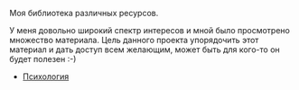 Моя библиотека различных ресурсов.

У меня довольно широкий спектр интересов и мной было просмотрено множество материала. Цель данного проекта упорядочить этот материал и дать доступ всем желающим, может быть для кого-то он будет полезен :-) 

* [Психология](https://github.com/zaharPonimash/MyLibraryRus/wiki/%D0%9F%D1%81%D0%B8%D1%85%D0%BE%D0%BB%D0%BE%D0%B3%D0%B8%D1%8F)
